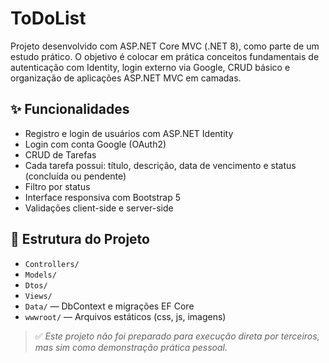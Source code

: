 # ToDoList 

Projeto desenvolvido com ASP.NET Core MVC (.NET 8), como parte de um estudo prático. O objetivo é colocar em prática conceitos fundamentais de autenticação com Identity, login externo via Google, CRUD básico e organização de aplicações ASP.NET MVC em camadas.

## ✨ Funcionalidades

* Registro e login de usuários com ASP.NET Identity
* Login com conta Google (OAuth2)
* CRUD de Tarefas
* Cada tarefa possui: título, descrição, data de vencimento e status (concluída ou pendente)
* Filtro por status
* Interface responsiva com Bootstrap 5
* Validações client-side e server-side

## 📁 Estrutura do Projeto

* `Controllers/` 
* `Models/`
* `Dtos/`
* `Views/` 
* `Data/` — DbContext e migrações EF Core
* `wwwroot/` — Arquivos estáticos (css, js, imagens)


> ✅ *Este projeto não foi preparado para execução direta por terceiros, mas sim como demonstração prática pessoal.*
